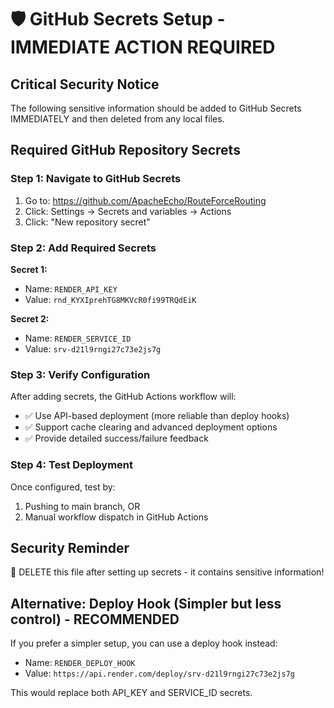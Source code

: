 # 🛡️ GitHub Secrets Setup - IMMEDIATE ACTION REQUIRED

## Critical Security Notice
The following sensitive information should be added to GitHub Secrets IMMEDIATELY and then deleted from any local files.

## Required GitHub Repository Secrets

### Step 1: Navigate to GitHub Secrets
1. Go to: https://github.com/ApacheEcho/RouteForceRouting
2. Click: Settings → Secrets and variables → Actions
3. Click: "New repository secret"

### Step 2: Add Required Secrets

**Secret 1:**
- Name: `RENDER_API_KEY`
- Value: `rnd_KYXIprehTG8MKVcR0fi99TRQdEiK`

**Secret 2:**
- Name: `RENDER_SERVICE_ID`
- Value: `srv-d21l9rngi27c73e2js7g`

### Step 3: Verify Configuration
After adding secrets, the GitHub Actions workflow will:
- ✅ Use API-based deployment (more reliable than deploy hooks)
- ✅ Support cache clearing and advanced deployment options
- ✅ Provide detailed success/failure feedback

### Step 4: Test Deployment
Once configured, test by:
1. Pushing to main branch, OR
2. Manual workflow dispatch in GitHub Actions

## Security Reminder
🚨 DELETE this file after setting up secrets - it contains sensitive information!

## Alternative: Deploy Hook (Simpler but less control) - RECOMMENDED
If you prefer a simpler setup, you can use a deploy hook instead:
- Name: `RENDER_DEPLOY_HOOK`
- Value: `https://api.render.com/deploy/srv-d21l9rngi27c73e2js7g`

This would replace both API_KEY and SERVICE_ID secrets.
